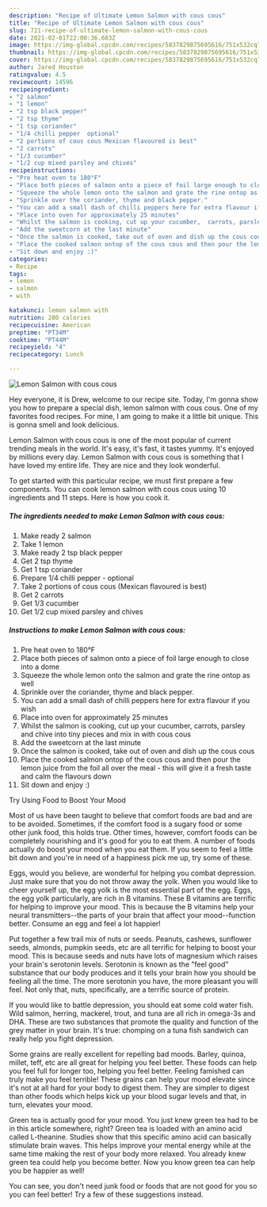 ```yaml
---
description: "Recipe of Ultimate Lemon Salmon with cous cous"
title: "Recipe of Ultimate Lemon Salmon with cous cous"
slug: 721-recipe-of-ultimate-lemon-salmon-with-cous-cous
date: 2021-02-01T22:00:36.683Z
image: https://img-global.cpcdn.com/recipes/5837829875695616/751x532cq70/lemon-salmon-with-cous-cous-recipe-main-photo.jpg
thumbnail: https://img-global.cpcdn.com/recipes/5837829875695616/751x532cq70/lemon-salmon-with-cous-cous-recipe-main-photo.jpg
cover: https://img-global.cpcdn.com/recipes/5837829875695616/751x532cq70/lemon-salmon-with-cous-cous-recipe-main-photo.jpg
author: Jared Houston
ratingvalue: 4.5
reviewcount: 14596
recipeingredient:
- "2 salmon"
- "1 lemon"
- "2 tsp black pepper"
- "2 tsp thyme"
- "1 tsp coriander"
- "1/4 chilli pepper  optional"
- "2 portions of cous cous Mexican flavoured is best"
- "2 carrots"
- "1/3 cucumber"
- "1/2 cup mixed parsley and chives"
recipeinstructions:
- "Pre heat oven to 180°F"
- "Place both pieces of salmon onto a piece of foil large enough to close into a dome"
- "Squeeze the whole lemon onto the salmon and grate the rine ontop as well"
- "Sprinkle over the coriander, thyme and black pepper."
- "You can add a small dash of chilli peppers here for extra flavour if you wish"
- "Place into oven for approximately 25 minutes"
- "Whilst the salmon is cooking, cut up your cucumber,  carrots, parsley and chive into tiny pieces and mix in with cous cous"
- "Add the sweetcorn at the last minute"
- "Once the salmon is cooked, take out of oven and dish up the cous cous"
- "Place the cooked salmon ontop of the cous cous and then pour the lemon juice from the foil all over the meal - this will give it a fresh taste and calm the flavours down"
- "Sit down and enjoy :)"
categories:
- Recipe
tags:
- lemon
- salmon
- with

katakunci: lemon salmon with 
nutrition: 280 calories
recipecuisine: American
preptime: "PT34M"
cooktime: "PT44M"
recipeyield: "4"
recipecategory: Lunch

---
```



![Lemon Salmon with cous cous](https://img-global.cpcdn.com/recipes/5837829875695616/751x532cq70/lemon-salmon-with-cous-cous-recipe-main-photo.jpg)

Hey everyone, it is Drew, welcome to our recipe site. Today, I'm gonna show you how to prepare a special dish, lemon salmon with cous cous. One of my favorites food recipes. For mine, I am going to make it a little bit unique. This is gonna smell and look delicious.



Lemon Salmon with cous cous is one of the most popular of current trending meals in the world. It's easy, it's fast, it tastes yummy. It's enjoyed by millions every day. Lemon Salmon with cous cous is something that I have loved my entire life. They are nice and they look wonderful.


To get started with this particular recipe, we must first prepare a few components. You can cook lemon salmon with cous cous using 10 ingredients and 11 steps. Here is how you cook it.

<!--inarticleads1-->

##### The ingredients needed to make Lemon Salmon with cous cous:

1. Make ready 2 salmon
1. Take 1 lemon
1. Make ready 2 tsp black pepper
1. Get 2 tsp thyme
1. Get 1 tsp coriander
1. Prepare 1/4 chilli pepper - optional
1. Take 2 portions of cous cous (Mexican flavoured is best)
1. Get 2 carrots
1. Get 1/3 cucumber
1. Get 1/2 cup mixed parsley and chives




<!--inarticleads2-->

##### Instructions to make Lemon Salmon with cous cous:

1. Pre heat oven to 180°F
1. Place both pieces of salmon onto a piece of foil large enough to close into a dome
1. Squeeze the whole lemon onto the salmon and grate the rine ontop as well
1. Sprinkle over the coriander, thyme and black pepper.
1. You can add a small dash of chilli peppers here for extra flavour if you wish
1. Place into oven for approximately 25 minutes
1. Whilst the salmon is cooking, cut up your cucumber,  carrots, parsley and chive into tiny pieces and mix in with cous cous
1. Add the sweetcorn at the last minute
1. Once the salmon is cooked, take out of oven and dish up the cous cous
1. Place the cooked salmon ontop of the cous cous and then pour the lemon juice from the foil all over the meal - this will give it a fresh taste and calm the flavours down
1. Sit down and enjoy :)




Try Using Food to Boost Your Mood


Most of us have been taught to believe that comfort foods are bad and are to be avoided. Sometimes, if the comfort food is a sugary food or some other junk food, this holds true. Other times, however, comfort foods can be completely nourishing and it's good for you to eat them. A number of foods actually do boost your mood when you eat them. If you seem to feel a little bit down and you're in need of a happiness pick me up, try some of these.

Eggs, would you believe, are wonderful for helping you combat depression. Just make sure that you do not throw away the yolk. When you would like to cheer yourself up, the egg yolk is the most essential part of the egg. Eggs, the egg yolk particularly, are rich in B vitamins. These B vitamins are terrific for helping to improve your mood. This is because the B vitamins help your neural transmitters--the parts of your brain that affect your mood--function better. Consume an egg and feel a lot happier!

Put together a few trail mix of nuts or seeds. Peanuts, cashews, sunflower seeds, almonds, pumpkin seeds, etc are all terrific for helping to boost your mood. This is because seeds and nuts have lots of magnesium which raises your brain's serotonin levels. Serotonin is known as the "feel good" substance that our body produces and it tells your brain how you should be feeling all the time. The more serotonin you have, the more pleasant you will feel. Not only that, nuts, specifically, are a terrific source of protein.

If you would like to battle depression, you should eat some cold water fish. Wild salmon, herring, mackerel, trout, and tuna are all rich in omega-3s and DHA. These are two substances that promote the quality and function of the grey matter in your brain. It's true: chomping on a tuna fish sandwich can really help you fight depression. 

Some grains are really excellent for repelling bad moods. Barley, quinoa, millet, teff, etc are all great for helping you feel better. These foods can help you feel full for longer too, helping you feel better. Feeling famished can truly make you feel terrible! These grains can help your mood elevate since it's not at all hard for your body to digest them. They are simpler to digest than other foods which helps kick up your blood sugar levels and that, in turn, elevates your mood.

Green tea is actually good for your mood. You just knew green tea had to be in this article somewhere, right? Green tea is loaded with an amino acid called L-theanine. Studies show that this specific amino acid can basically stimulate brain waves. This helps improve your mental energy while at the same time making the rest of your body more relaxed. You already knew green tea could help you become better. Now you know green tea can help you be happier as well!

You can see, you don't need junk food or foods that are not good for you so you can feel better! Try  a few  of  these  suggestions  instead.

